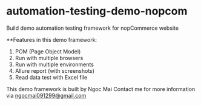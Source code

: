 # automation-testing-demo-nopcom
Build demo automation testing framework for nopCommerce website

**Features in this demo framework:
1. POM (Page Object Model)
2. Run with multiple browsers
3. Run with multiple environments
4. Allure report (with screenshots)
5. Read data test with Excel file

This demo framework is built by Ngoc Mai
Contact me for more information via ngocmai091299@gmail.com
